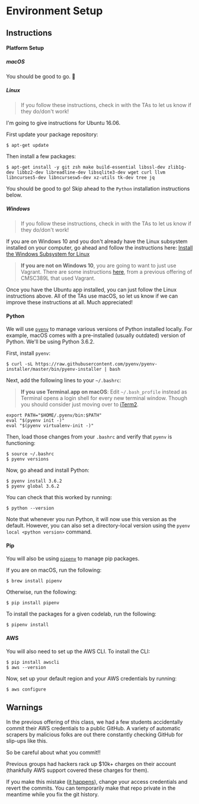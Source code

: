 # Environment Setup

## Instructions

#### Platform Setup

##### macOS

You should be good to go. 🎉

##### Linux

> If you follow these instructions, check in with the TAs to let us know if they do/don't work!

I'm going to give instructions for Ubuntu 16.06.

First update your package repository:

	$ apt-get update

Then install a few packages:

	$ apt-get install -y git zsh make build-essential libssl-dev zlib1g-dev libbz2-dev libreadline-dev libsqlite3-dev wget curl llvm libncurses5-dev libncursesw5-dev xz-utils tk-dev tree jq

You should be good to go! Skip ahead to the `Python` installation instructions below.

##### Windows

> If you follow these instructions, check in with the TAs to let us know if they do/don't work!

If you are on Windows 10 and you don't already have the Linux subsystem installed on your computer, go ahead and follow the instructions here: [Install the Windows Subsystem for Linux](https://docs.microsoft.com/en-us/windows/wsl/install-win10)

> **If you are not on Windows 10**, you are going to want to just use Vagrant. There are some instructions [here](https://umd-cs-stics.gitbooks.io/cmsc389l-fall2017/content/lectures/lecture-01/codelab.html), from a previous offering of CMSC389L that used Vagrant.

Once you have the Ubuntu app installed, you can just follow the Linux instructions above. All of the TAs use macOS, so let us know if we can improve these instructions at all. Much appreciated!

#### Python

We will use [`pyenv`](https://github.com/pyenv/pyenv) to manage various versions of Python installed locally. For example, macOS comes with a pre-installed (usually outdated) version of Python. We'll be using Python 3.6.2.

First, install `pyenv`:

	$ curl -sL https://raw.githubusercontent.com/pyenv/pyenv-installer/master/bin/pyenv-installer | bash
	
Next, add the following lines to your `~/.bashrc`:

> **If you use Terminal.app on macOS**: Edit `~/.bash_profile` instead as Terminal opens a login shell for every new terminal window. Though you should consider just moving over to [iTerm2](https://www.iterm2.com/).

	export PATH="$HOME/.pyenv/bin:$PATH"
	eval "$(pyenv init -)"
	eval "$(pyenv virtualenv-init -)"

Then, load those changes from your `.bashrc` and verify that `pyenv` is functioning:

	$ source ~/.bashrc
	$ pyenv versions

Now, go ahead and install Python:

	$ pyenv install 3.6.2
	$ pyenv global 3.6.2

You can check that this worked by running:

	$ python --version

Note that whenever you run Python, it will now use this version as the default. However, you can also set a directory-local version using the `pyenv local <python version>` command.

#### Pip

You will also be using [`pipenv`](https://github.com/pypa/pipenv) to manage pip packages.

If you are on macOS, run the following:

	$ brew install pipenv

Otherwise, run the following:

	$ pip install pipenv

To install the packages for a given codelab, run the following:

```
$ pipenv install
```

#### AWS

You will also need to set up the AWS CLI. To install the CLI:

	$ pip install awscli
	$ aws --version

Now, set up your default region and your AWS credentials by running:

	$ aws configure

## Warnings

In the previous offering of this class, we had a few students accidentally commit their AWS credentials to a public GitHub. A variety of automatic scrapers by malicious folks are out there constantly checking GitHub for slip-ups like this. 

So be careful about what you commit!!

Previous groups had hackers rack up $10k+ charges on their account (thankfully AWS support covered these charges for them).

If you make this mistake ([it happens](https://github.com/search?utf8=%E2%9C%93&q=remove+aws+credentials&type=Commits)), change your access credentials and revert the commits. You can temporarily make that repo private in the meantime while you fix the git history.
